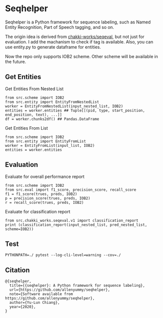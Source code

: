 # Seqhelper

Seqhelper is a Python framework for sequence labeling, such as Named Entity Recognition, Part of Speech tagging, and so on.

The origin idea is derived from [chakki-works/seqeval](https://github.com/chakki-works/seqeval), but not just for evaluation.
I add the machanism to check if tag is available. Also, you can use entity.py to generate dataframe for entities.

Now the repo only supports IOB2 scheme. Other scheme will be available in the future.

## Get Entities
Get Entities From Nested List
```
from src.scheme import IOB2
from src.entity import EntityFromNestedList
worker = EntityFromNestedList(input_nested_list, IOB2)
entities = worker.entities ## Tuple[[(pid, type, start_position, end_position, text), ...]]
df = worker.chunks2df() ## Pandas.DataFrame
```
Get Entities From List
```
from src.scheme import IOB2
from src.entity import EntityFromList
worker = EntityFromList(input_list, IOB2)
entities = worker.entities
```
## Evaluation
Evaluate for overall performance report
```
from src.scheme import IOB2
from src.eval import f1_score, precision_score, recall_score
f1 = f1_score(trues, preds, IOB2)
p = precision_score(trues, preds, IOB2)
r = recall_score(trues, preds, IOB2)
```
Evaluate for classification report
```
from src.chakki_works.seqeval.v1 import classification_report
print (classification_report(input_nested_list, pred_nested_list, scheme=IOB2))
```
## Test
```
PYTHONPATH=./ pytest --log-cli-level=warning --cov=./  
```
## Citation
```
@{seqhelper,
  title={{seqhelper}: A Python framework for sequence labeling},
  url={https://github.com/allenyummy/seqhelper},
  note={Software available from https://github.com/allenyummy/seqhelper},
  author={Yu-Lun Chiang},
  year={2020},
}
```
